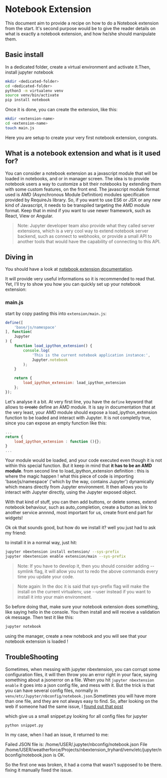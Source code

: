# Notebook Extension 

This document aim to provide a recipe on how to do a Notebook extension from the start. It's second purpose would be to give the reader details on what is exactly a notebook extension, and how he/she should manipulate them. 

## Basic install

In a dedicated folder, create a virtual environment and activate it.Then, install jupyter notebook

```bash
mkdir <dedicated-folder>
cd <dedicated-folder>
python3 -m virtualenv venv
source venv/bin/activate
pip install notebook
```

Once it is done, you can create the extension, like this:

```bash
mkdir <extension-name>
cd <extension-name> 
touch main.js
```

Here you  are setup to create your very first notebook extension, congrats.

## What is a notebook extension and what is it used for?

You can consider a notebook extension as a javascript module that will be loaded in notebooks, and or in manager screen. The idea is to provide notebook users a way to customize a bit their notebooks by extending them with some custom features, on the front end. The javascript module format used is AMD (Asynchronous Module Definition) modules specification provided by RequireJs library. So, if you want to use ES6 or JSX or any new kind of Javascript, it needs to be transpiled targeting the AMD module format. Keep that in mind if you want to use newer framework, such as React, View or Angular.

>Note: Jupyter developer team also provide what they called server extensions, which is a very cool way to extend notebook server backend, such as connect to webhooks, or provide a small API to another tools that would have the capability of connecting to this API.

## Diving in 

You should have a look at [notebook extension documentation](https://jupyter-notebook.readthedocs.io/en/stable/extending/frontend_extensions.html "jupyter notebook documentation").

It will provide very useful informations so it is recommended to read that. Yet, I'll try to show you how you can quickly set up your notebook extension:

### main.js

start by copy pasting this into `extension/main.js`:

```javascript
define([
    'base/js/namespace'
], function(
    Jupyter
) {
    function load_ipython_extension() {
        console.log(
            'This is the current notebook application instance:',
            Jupyter.notebook
        );
    }

    return {
        load_ipython_extension: load_ipython_extension
    };
});
```
Let's analyse it a bit. At very first line, you have the `define` keyword that allows to ~~create~~ define an AMD module. It is say in documentation that at the very least, your AMD module should expose a load_ipython_extension function to be loaded and interact with Jupyter. It is not completly true, since you can expose an empty function like this:

```javascript
...
return {
	load_ipython_extension : function (){};
}
...
``` 
Your module would be loaded, and your code executed even though it is not within this special function. But it keep in mind that **it has to be an AMD module**.
from second line to load_ipython_extension definition : this is where the magic happen ! what this piece of code is importing 'base/js/namespace' ('which by the way, contains Jupyter') dynamically which means directly from Jupyter environment. It then allows you to interact with Jupyter directly, using the Jupyter exposed object.  

With that kind of stuff, you can then add buttons, or delete somes, extend notebook behaviour, such as auto_completion, create a button as link to another service annnnd, most important for us, create front end part for widgets!  

Ok ok that sounds good, but how do we install it? well you just had to ask my friend:

to install it in a normal way, just hit:  
```bash
jupyter nbextension install extension/ --sys-prefix
jupyter nbextension enable extension/main --sys-prefix
```

> Note: If you have to develop it, then you should consider adding --symlink flag, it will allow you not to redo the above commands every time you update your code. 


> Note again: In the doc it is said that sys-prefix flag will make the install on the current virtualenv, use --user instead if you want to install it into your main environment.

So before doing that, make sure your notebook extension does something, like saying hello in the console. You then install and will receive a validation ok message. Then test it like this:

```bash
jupyter notebook
```

using the manager, create a new notebook and you will see that your notebook extension is loaded !  


## TroubleShooting

Sometimes, when messing with jupyter nbextension, you can corrupt some configuration files, it will then throw you an error right in your face, saying something about a jsonerror on a file.
When you hit `jupyter nbextension enable` it goes into a json config file, and mess with it. But the trick is that you can have several config files, normally in `venv/etc/Jupyter/nbconfig/notebook.json`.Sometimes you will have more than one file, and they are not always easy to find. So, after looking on the web if someone had the same issue, I [found out that post](https://github.com/ipython-contrib/jupyter_contrib_nbextensions/issues/1211)

which give us a small snippet.py looking for all config files for jupyter
```bash
python snippet.py
```

In my case, when I had an issue, it returned to me:

Failed JSON file is: /home/USER/.jupyter/nbconfig/notebook.json
File /home/USER/weatherforce/Projects/nbextension_tryhard/venv/etc/jupyter/nbconfig/notebook.json is OK.

So the first one was broken, it had a coma that wasn't supposed to be there. fixing it manually fixed the issue.

